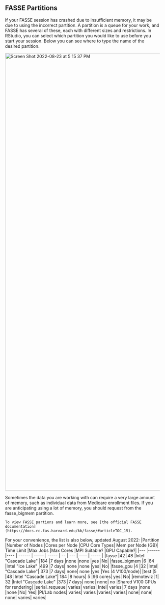 ## FASSE Partitions

If your FASSE session has crashed due to insufficient memory, it may be due to using the incorrect partition. A partition is a queue for your work, and FASSE has several of these, each with different sizes and restrictions. In RStudio, you can select which partition you would like to use before you start your session. Below you can see where to type the name of the desired partition. 


<img width="1422" alt="Screen Shot 2022-08-23 at 5 15 37 PM" src="https://user-images.githubusercontent.com/89894104/186270037-33d2abc7-523d-4b22-b714-0c366d124f63.png">



Sometimes the data you are working with can require a very large amount of memory, such as individual data from Medicare enrollment files. If you are anticipating using a lot of memory, you should request from the fasse_bigmem partition. 

```{note}
To view FASSE partions and learn more, see [the official FASSE documentation](https://docs.rc.fas.harvard.edu/kb/fasse/#articleTOC_15).
```

For your convenience, the list is also below, updated August 2022:
|Partition	|Number of Nodes	|Cores per Node	|CPU Core Types|	Mem per Node (GB)|	Time Limit	|Max Jobs	|Max Cores	|MPI Suitable?	|GPU Capable?|
|---        |------           |----           | ------       |  -----            | -----        | --      | ---       | ----          | ----- |
|fasse	|42	|48	|Intel "Cascade Lake"	|184	|7 days	|none	|none	|yes	|No|
|fasse_bigmem	|6	|64	|Intel "Ice Lake"	|499	|7 days|	none	|none	|yes|	No|
|fasse_gpu	|4	|32	|Intel| "Cascade Lake"|	373	|7 days|	none|	none	|yes	|Yes (4 V100/node)|
|test	|5	|48	|Intel "Cascade Lake"|	184	|8 hours|	5	|96 cores|	yes|	No|
|remoteviz	|1|	32	|Intel "Cascade Lake"	|373	|7 days|	none|	none|	no	|Shared V100 GPUs for rendering|
|serial_requeue|	varies|	varies|	Intel|	varies|	7 days	|none	|none	|No|	Yes|
|PI/Lab nodes|	varies|	varies	|varies|	varies|	none|	none|	none|	varies|	varies|


